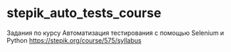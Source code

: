 # stepik_auto_tests_course
Задания по курсу Автоматизация тестирования с помощью Selenium и Python https://stepik.org/course/575/syllabus
